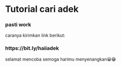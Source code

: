 <h1> Tutorial cari adek </h1>
<h3> pasti work </h3>
<p> caranya kirimkan link berikut: </p>
<h3>https://bit.ly/haiiadek</h3>
<p>selamat mencoba semoga harimu menyenangkan😀😁</p>

